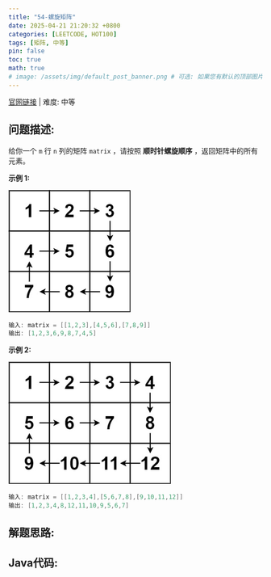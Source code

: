 ```yaml
---
title: "54-螺旋矩阵"
date: 2025-04-21 21:20:32 +0800
categories: [LEETCODE, HOT100]
tags: [矩阵, 中等]
pin: false
toc: true
math: true
# image: /assets/img/default_post_banner.png # 可选: 如果您有默认的顶部图片，取消注释并修改路径
---
```


[官网链接](https://leetcode.cn/problems/spiral-matrix/) \| 难度: 中等

## 问题描述: 

给你一个 `m` 行 `n` 列的矩阵 `matrix` ，请按照 **顺时针螺旋顺序** ，返回矩阵中的所有元素。

**示例 1:**

![img](../../../../assets/img/posts/p54_0.jpg)

```java
输入: matrix = [[1,2,3],[4,5,6],[7,8,9]]
输出: [1,2,3,6,9,8,7,4,5]
```

**示例 2:**

![img](../../../../assets/img/posts/p54_1.jpg)

```java
输入: matrix = [[1,2,3,4],[5,6,7,8],[9,10,11,12]]
输出: [1,2,3,4,8,12,11,10,9,5,6,7]
```

## 解题思路: 

## Java代码: 
